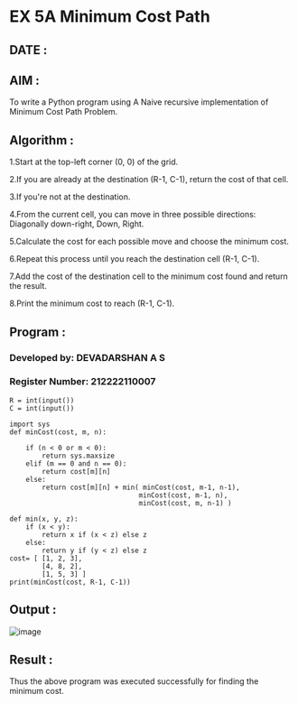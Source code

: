 # EX 5A Minimum Cost Path

## DATE :

## AIM :

To write a Python program using A Naive recursive implementation of Minimum Cost Path Problem.

## Algorithm :

1.Start at the top-left corner (0, 0) of the grid.

2.If you are already at the destination (R-1, C-1), return the cost of that cell.

3.If you're not at the destination.

4.From the current cell, you can move in three possible directions: Diagonally down-right, Down, Right.

5.Calculate the cost for each possible move and choose the minimum cost.

6.Repeat this process until you reach the destination cell (R-1, C-1).

7.Add the cost of the destination cell to the minimum cost found and return the result.   

8.Print the minimum cost to reach (R-1, C-1).

## Program :

### Developed by: DEVADARSHAN A S
### Register Number: 212222110007

```
R = int(input())
C = int(input())

import sys
def minCost(cost, m, n):
    
    if (n < 0 or m < 0):
        return sys.maxsize
    elif (m == 0 and n == 0):
        return cost[m][n]
    else:
        return cost[m][n] + min( minCost(cost, m-1, n-1),
                                minCost(cost, m-1, n),
                                minCost(cost, m, n-1) )
                                
def min(x, y, z):
    if (x < y):
        return x if (x < z) else z
    else:
        return y if (y < z) else z
cost= [ [1, 2, 3],
        [4, 8, 2],
        [1, 5, 3] ]
print(minCost(cost, R-1, C-1))
```

## Output :

![image](https://github.com/user-attachments/assets/b8633456-65bf-43bd-b68d-dbd55aabd46c)


## Result :

Thus the above program was executed successfully for finding the minimum cost.
